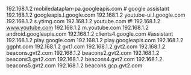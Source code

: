 192.168.1.2 mobiledataplan-pa.googleapis.com # google assistant
192.168.1.2 googleapis.l.google.com
192.168.1.2 youtube-ui.l.google.com
192.168.1.2 s.ytimg.com
192.168.1.2 youtube.com
#! 192.168.1.2 www.youtube.com
192.168.1.2 m.youtube.com
192.168.1.2 android.googleapis.com
192.168.1.2 clients4.google.com #assistant
192.168.1.2 play.google.com
192.168.1.2 play.googleapis.com
192.168.1.2 ggpht.com
192.168.1.2 gvt1.com
192.168.1.2 gvt2.com
192.168.1.2 beacons.gvt2.com
192.168.1.2 beacons2.gvt2.com
192.168.1.2 beacons3.gvt2.com
192.168.1.2 beacons4.gvt2.com
192.168.1.2 beacons5.gvt2.com
192.168.1.2 beacons.gcp.gvt2.com
